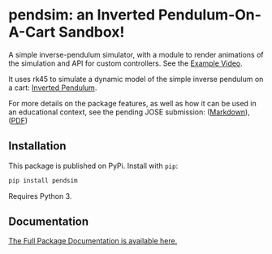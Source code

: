 # pendsim: an Inverted Pendulum-On-A-Cart Sandbox!

A simple inverse-pendulum simulator, with a module to render animations of the simulation and API for custom controllers. See the [Example Video](https://user-images.githubusercontent.com/33564709/116198178-817dde80-a6ea-11eb-8cdf-e0c53c922416.mp4).

It uses rk45 to simulate a dynamic model of the simple inverse pendulum on a cart: [Inverted Pendulum](https://en.wikipedia.org/wiki/Inverted_pendulum).

For more details on the package features, as well as how it can be used in an educational context, see the pending JOSE submission: ([Markdown](https://github.com/rland93/pendsim/paper.pdf)), ([PDF](https://github.com/rland93/pendsim/paper.pdf))

## Installation
This package is published on PyPi. Install with `pip`:

```bash
pip install pendsim
```

Requires Python 3.

## Documentation

[The Full Package Documentation is available here.](http://rland93.github.io/pendsim/)